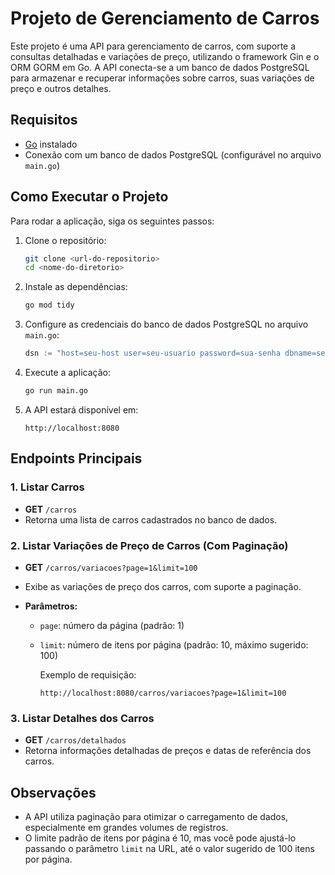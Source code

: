 # Projeto de Gerenciamento de Carros

Este projeto é uma API para gerenciamento de carros, com suporte a consultas detalhadas e variações de preço, utilizando o framework Gin e o ORM GORM em Go. A API conecta-se a um banco de dados PostgreSQL para armazenar e recuperar informações sobre carros, suas variações de preço e outros detalhes.

## Requisitos

- [Go](https://golang.org/dl/) instalado
- Conexão com um banco de dados PostgreSQL (configurável no arquivo `main.go`)

## Como Executar o Projeto

Para rodar a aplicação, siga os seguintes passos:

1. Clone o repositório:

   ```bash
   git clone <url-do-repositorio>
   cd <nome-do-diretorio>
   ```

2. Instale as dependências:

   ```bash
   go mod tidy
   ```

3. Configure as credenciais do banco de dados PostgreSQL no arquivo `main.go`:

   ```go
   dsn := "host=seu-host user=seu-usuario password=sua-senha dbname=seu-banco port=sua-porta sslmode=require"
   ```

4. Execute a aplicação:

   ```bash
   go run main.go
   ```

5. A API estará disponível em:
   ```
   http://localhost:8080
   ```

## Endpoints Principais

### 1. Listar Carros

- **GET** `/carros`
- Retorna uma lista de carros cadastrados no banco de dados.

### 2. Listar Variações de Preço de Carros (Com Paginação)

- **GET** `/carros/variacoes?page=1&limit=100`
- Exibe as variações de preço dos carros, com suporte a paginação.
- **Parâmetros:**

  - `page`: número da página (padrão: 1)
  - `limit`: número de itens por página (padrão: 10, máximo sugerido: 100)

    Exemplo de requisição:

    ```
    http://localhost:8080/carros/variacoes?page=1&limit=100
    ```

### 3. Listar Detalhes dos Carros

- **GET** `/carros/detalhados`
- Retorna informações detalhadas de preços e datas de referência dos carros.

## Observações

- A API utiliza paginação para otimizar o carregamento de dados, especialmente em grandes volumes de registros.
- O limite padrão de itens por página é 10, mas você pode ajustá-lo passando o parâmetro `limit` na URL, até o valor sugerido de 100 itens por página.
